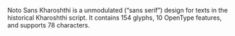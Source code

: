 Noto Sans Kharoshthi is a unmodulated (“sans serif”) design for texts in the historical Kharoshthi script. It contains 154 glyphs, 10 OpenType features, and supports 78 characters.
